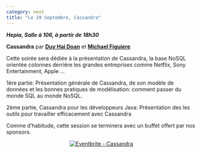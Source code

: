 ```yaml
---
category: next
title: "Le 29 Septembre, Cassandra"
---
```


***Hepia, Salle à 106, à partir de 18h30***

**Cassandra** par **[Duy Hai Doan](/jug/speakers.html?key=duyhai)** et **[Michael Figuiere](/jug/speakers.html?key=michaelfiguiere)**

Cette soirée sera dédiée à la présentation de Cassandra, la base NoSQL orientée colonnes derrière les grandes entreprises comme Netflix, Sony Entertainment, Apple ...

1ère partie: Présentation générale de Cassandra, de son modèle de données et les bonnes pratiques de modélisation: comment passer du monde SQL au monde NoSQL. 

2ème partie, Cassandra pour les développeurs Java: Présentation des  les outils pour travailler efficacement avec Cassandra

Comme d’habitude, cette session se terminera avec un buffet offert par nos sponsors.

<center><a href="http://www.eventbrite.fr/e/inscription-cassandra-13255025137?ref=ebtn" target="_blank"><img src="https://www.eventbrite.fr/custombutton?eid=13255025137" alt="Eventbrite - Cassandra" /></a></center>
